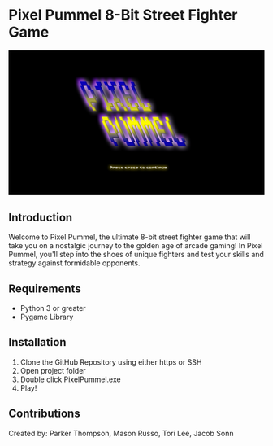 # Pixel Pummel 8-Bit Street Fighter Game

![Pixel Pummel Starting Screen](https://github.com/torilee7935/G7CapProj/blob/fundamentals/assets/backgrounds/opening.png)

## Introduction
Welcome to Pixel Pummel, the ultimate 8-bit street fighter game that will take you on a nostalgic journey to the golden age of arcade gaming! In Pixel Pummel, you'll step into the shoes of unique fighters and test your skills and strategy against formidable opponents.

## Requirements
- Python 3 or greater
- Pygame Library

## Installation
1) Clone the GitHub Repository using either https or SSH
2) Open project folder
3) Double click PixelPummel.exe
4) Play!

## Contributions
Created by: Parker Thompson, Mason Russo, Tori Lee, Jacob Sonn


